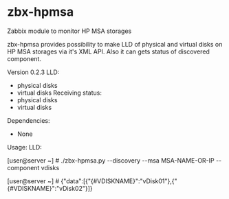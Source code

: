 # zbx-hpmsa
Zabbix module to monitor HP MSA storages

zbx-hpmsa provides possibility to make LLD of physical and virtual disks on HP MSA storages via it's XML API. Also it can gets status of discovered component.

Version 0.2.3
LLD:
  - physical disks 
  - virtual disks
Receiving status:
  - physical disks 
  - virtual disks

Dependencies:
  - None

Usage:
  LLD:
  
  [user@server ~] # ./zbx-hpmsa.py --discovery --msa MSA-NAME-OR-IP --component vdisks
  
  [user@server ~] # {"data":[{"{#VDISKNAME}":"vDisk01"},{"{#VDISKNAME}":"vDisk02"}]}
